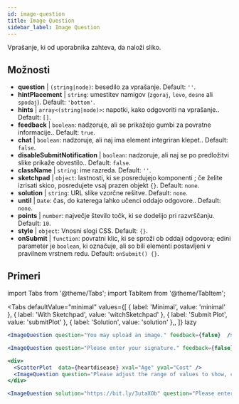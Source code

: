 ```yaml
---
id: image-question 
title: Image Question
sidebar_label: Image Question
---
```


Vprašanje, ki od uporabnika zahteva, da naloži sliko.

## Možnosti

* __question__ | `(string|node)`: besedilo za vprašanje. Default: `''`.
* __hintPlacement__ | `string`: umestitev namigov (`zgoraj`, `levo`, `desno` ali `spodaj`). Default: `'bottom'`.
* __hints__ | `array<(string|node)>`: napotki, kako odgovoriti na vprašanje.. Default: `[]`.
* __feedback__ | `boolean`: nadzoruje, ali se prikažejo gumbi za povratne informacije.. Default: `true`.
* __chat__ | `boolean`: nadzoruje, ali naj ima element integriran klepet.. Default: `false`.
* __disableSubmitNotification__ | `boolean`: nadzoruje, ali naj se po predložitvi slike prikaže obvestilo.. Default: `false`.
* __className__ | `string`: ime razreda. Default: `''`.
* __sketchpad__ | `object`: lastnosti, ki se posredujejo komponenti <Sketchpad />; če želite izrisati skico, posredujete vsaj prazen objekt `{}`. Default: `none`.
* __solution__ | `string`: URL slike vzorčne rešitve. Default: `none`.
* __until__ | `Date`: čas, do katerega lahko učenci oddajo odgovore.. Default: `none`.
* __points__ | `number`: največje število točk, ki se dodelijo pri razvrščanju. Default: `10`.
* __style__ | `object`: Vnosni slogi CSS. Default: `{}`.
* __onSubmit__ | `function`: povratni klic, ki se sproži ob oddaji odgovora; edini parameter je `boolean`, ki označuje, ali so bili elementi postavljeni v pravilnem vrstnem redu. Default: `onSubmit() {}`.


## Primeri

import Tabs from '@theme/Tabs';
import TabItem from '@theme/TabItem';

<Tabs
    defaultValue="minimal"
    values={[
        { label: 'Minimal', value: 'minimal' },
        { label: 'With Sketchpad', value: 'witchSketchpad' },
        { label: 'Submit Plot', value: 'submitPlot' },
        { label: 'Solution', value: 'solution' },,
    ]}
    lazy
>

<TabItem value="minimal">

```jsx live
<ImageQuestion question="You may upload an image." feedback={false}  />
```
</TabItem>

<TabItem value="witchSketchpad">

```jsx live
<ImageQuestion question="Please enter your signature." feedback={false} sketchpad={{ canvasHeight: 300}} />
```

</TabItem>

<TabItem value="submitPlot">

```jsx live
<div>
  <ScatterPlot  data={heartdisease} xval="Age" yval="Cost" />
  <ImageQuestion question="Please adjust the range of values to show, change the axis labels and title of the plot, and submit your result." />
</div>
```
</TabItem>

<TabItem value="solution">

```jsx live
<ImageQuestion solution="https://bit.ly/3utaXOb" question="Please enter the Greek letter 'Gamma'." feedback={false} sketchpad={{ canvasHeight: 300}} />
```
</TabItem>

</Tabs>
